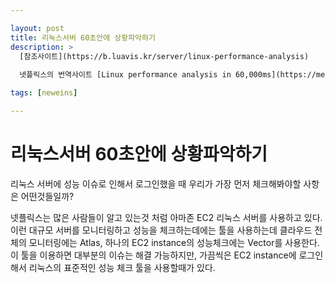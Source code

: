 ```yaml
---

layout: post
title: 리눅스서버 60초안에 상황파악하기
description: >
  [참조사이트](https://b.luavis.kr/server/linux-performance-analysis)
  
  넷플릭스의 번역사이트 [Linux performance analysis in 60,000ms](https://medium.com/netflix-techblog/linux-performance-analysis-in-60-000-milliseconds-accc10403c55)에 대해서 부분적으로 번역한 글입니다.

tags: [neweins]

---
```


# 리눅스서버 60초안에 상황파악하기

리눅스 서버에 성능 이슈로 인해서 로그인했을 때 우리가 가장 먼저 체크해봐야할 사항은 어떤것들일까?

넷플릭스는 많은 사람들이 알고 있는것 처럼 아마존 EC2 리눅스 서버를 사용하고 있다. 이런 대규모 서버를 모니터링하고 성능을 체크하는데에는 툴을 사용하는데 클라우드 전체의 모니터링에는 Atlas, 하나의 EC2 instance의 성능체크에는 Vector를 사용한다. 이 툴을 이용하면 대부분의 이슈는 해결 가능하지만, 가끔씩은 EC2 instance에 로그인해서 리눅스의 표준적인 성능 체크 툴을 사용할때가 있다.

